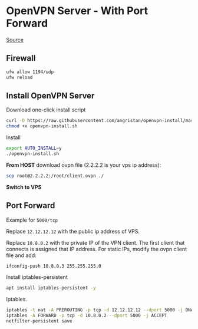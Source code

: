 # OpenVPN Server - With Port Forward

[Source](https://github.com/angristan/openvpn-install)

## Firewall

```bash
ufw allow 1194/udp
ufw reload
```

## Install OpenVPN Server

Download one-click install script

```bash
curl -O https://raw.githubusercontent.com/angristan/openvpn-install/master/openvpn-install.sh
chmod +x openvpn-install.sh
```

Install

```bash
export AUTO_INSTALL=y
./openvpn-install.sh
```

**From HOST** download ovpn file (2.2.2.2 is your vps ip address):

```bash
scp root@2.2.2.2:/root/client.ovpn ./
```

**Switch to VPS**

## Port Forward

Example for `5000/tcp`

Replace `12.12.12.12` with the public ip address of VPS.

Replace `10.8.0.2` with the private IP of the VPN client. The first client that connects is assigned that IP address. For static IPs, modify the ovpn client file and add:

```bash
ifconfig-push 10.8.0.3 255.255.255.0
```

Install iptables-persistent

```bash
apt install iptables-persistent -y
```

Iptables.

```bash
iptables -t nat -A PREROUTING -p tcp -d 12.12.12.12 --dport 5000 -j DNAT --to-destination 10.8.0.2:5000
iptables -A FORWARD -p tcp -d 10.8.0.2 --dport 5000 -j ACCEPT
netfilter-persistent save
```